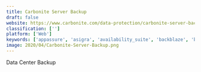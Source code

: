 ```yaml
---
title: Carbonite Server Backup
draft: false 
website: https://www.carbonite.com/data-protection/carbonite-server-backup
classification: ['']
platform: ['Web']
keywords: ['appassure', 'asigra', 'availability_suite', 'backblaze', 'backup_exec', 'barracuda_backup', 'carbonite', 'carbonite_evault', 'cohesity', 'data_protector', 'druva_insync', 'idrive', 'mozy', 'netbackup', 'rubrik', 'sql_safe_backup', 'unitrends_recovery_series_backup_appliance', 'upsafe_free_gmail_backup', 'veeam_backup', 'vembu_bdr_suite']
image: 2020/04/Carbonite-Server-Backup.png
---
```

Data Center Backup